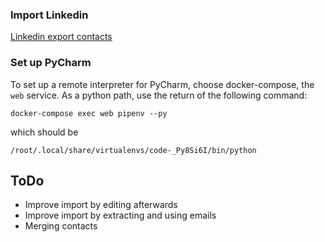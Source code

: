 ### Import Linkedin
[Linkedin export contacts](https://www.linkedin.com/psettings/member-data)
### Set up PyCharm
To set up a remote interpreter for PyCharm, choose docker-compose, the `web` service.
As a python path, use the return of the following command:
```
docker-compose exec web pipenv --py
```
which should be
```
/root/.local/share/virtualenvs/code-_Py8Si6I/bin/python
```

## ToDo
* Improve import by editing afterwards
* Improve import by extracting and using emails
* Merging contacts
